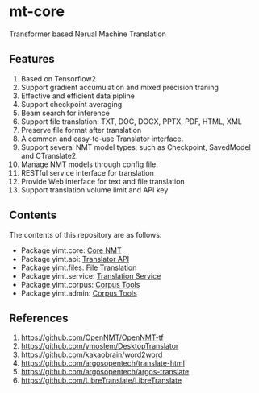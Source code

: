 # mt-core
Transformer based Nerual Machine Translation

## Features
1. Based on Tensorflow2
2. Support gradient accumulation and mixed precision traning
3. Effective and efficient data pipline
4. Support checkpoint averaging
5. Beam search for inference
6. Support file translation: TXT, DOC, DOCX, PPTX, PDF, HTML, XML
7. Preserve file format after translation
8. A common and easy-to-use Translator interface.
9. Support several NMT model types, such as Checkpoint, SavedModel and CTranslate2.
10. Manage NMT models through config file.
11. RESTful service interface for translation
12. Provide Web interface for text and file translation
13. Support translation volume limit and API key

## Contents
The contents of this repository are as follows:
+ Package yimt.core: [Core NMT](./yimt/core/README.md)
+ Package yimt.api: [Translator API](./yimt/api/README.md)
+ Package yimt.files: [File Translation](./yimt/files/README.md)
+ Package yimt.service: [Translation Service](./yimt/service/README.md)
+ Package yimt.corpus: [Corpus Tools](./yimt/corpus/README.md)
+ Package yimt.admin: [Corpus Tools](./yimt/admin/README.md)

## References
1. https://github.com/OpenNMT/OpenNMT-tf
2. https://github.com/ymoslem/DesktopTranslator
3. https://github.com/kakaobrain/word2word
4. https://github.com/argosopentech/translate-html
5. https://github.com/argosopentech/argos-translate
6. https://github.com/LibreTranslate/LibreTranslate
